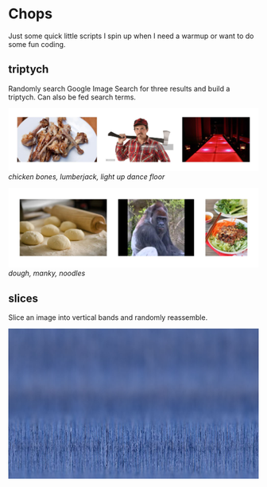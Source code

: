 # Chops
Just some quick little scripts I spin up when I need a warmup or want to do some fun coding.

## triptych
Randomly search Google Image Search for three results and build a triptych. Can also be fed search terms.

![chicken bones, lumberjack, light up dance floor](./examples/triptych2.jpg)
_chicken bones, lumberjack, light up dance floor_

![dough, manky, noodles](./examples/triptych.jpg)
_dough, manky, noodles_

## slices
Slice an image into vertical bands and randomly reassemble. 

![death](./examples/death.jpg)
